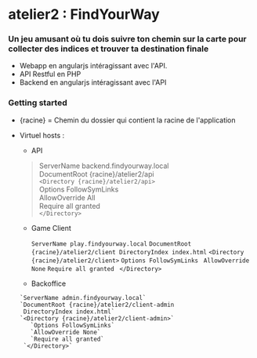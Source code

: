# atelier2 : FindYourWay

### Un jeu amusant où tu dois suivre ton chemin sur la carte pour collecter des indices et trouver ta destination finale

* Webapp en angularjs intéragissant avec l'API.
* API Restful en PHP
* Backend en angularjs intéragissant avec l'API

### Getting started

* {racine} = Chemin du dossier qui contient la racine de l'application
* Virtuel hosts :
   
   * API
   
    > ServerName backend.findyourway.local  
      DocumentRoot {racine}/atelier2/api  
      `<Directory {racine}/atelier2/api>`  
      Options FollowSymLinks  
      AllowOverride All  
      Require all granted  
      `</Directory>`
     
    * Game Client
    
      `ServerName play.findyourway.local`
      `DocumentRoot {racine}/atelier2/client
       DirectoryIndex index.html`
      `<Directory {racine}/atelier2/client>`
         `Options FollowSymLinks`
         ` AllowOverride None`
         `Require all granted`
       ` </Directory>`
      
     * Backoffice
     
      `ServerName admin.findyourway.local`
      `DocumentRoot {racine}/atelier2/client-admin
       DirectoryIndex index.html`
      `<Directory {racine}/atelier2/client-admin>`
         `Options FollowSymLinks`
         `AllowOverride None`
         `Require all granted`
       `</Directory>`
       

```
